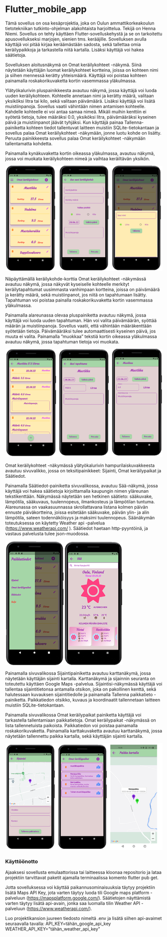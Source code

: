 # Flutter_mobile_app

Tämä sovellus on osa kesäprojektia, joka on Oulun ammattikorkeakoulun tietotekniikan tutkinto-ohjelman alakohtaista harjoittelua. Tekijä on Henna Niemi. Sovellus on tehty käyttäen Flutter-sovelluskehystä ja se on tarkoitettu apusovellukseksi marjojen, sienien tms. kerääjille. Sovelluksen avulla käyttäjä voi pitää kirjaa keräämästään sadosta, sekä tallettaa omia keräilypaikkoja ja tarkastella niitä kartalla. Lisäksi käyttäjä voi hakea säätietoja.

Sovelluksen aloitusnäkymä on Omat keräilykohteet -näkymä. Siinä näytetään käyttäjän luomat keräilykohteet kortteina, joissa on kohteen nimi ja siihen mennessä kerätty yhteismäärä. Käyttäjä voi poistaa kohteen painamalla roskakorikuvaketta kortin vasemmassa yläkulmassa.

Ylätyökalurivin pluspainikkeesta avautuu näkymä, jossa käyttäjä voi luoda uuden keräilykohteen. Kohteelle annetaan nimi ja kerätty määrä, valitaan yksiköksi litra tai kilo, sekä valitaan päivämäärä. Lisäksi käyttäjä voi lisätä muistiinpanoja. Sovellus vaatii vähintään nimen antamisen kohteelle. Kahdelle kohteelle ei voi antaa samaa nimeä. Mikäli muihin kenttiin ei syötetä tietoja, tulee määräksi 0.0, yksiköksi litra, päivämääräksi kyseinen päivä ja muistiinpanot jäävät tyhjäksi. Kun käyttäjä painaa Tallenna-painiketta kohteen tiedot tallentuvat laitteen muistiin SQLite-tietokantaan ja sovellus palaa Omat keräilykohteet -näkymään, jonne luotu kohde on lisätty. Peruuta painikkeesta sovellus palaa Omat keräilykohteet -näkymään tallentamatta kohdetta.

Painamalla kynäkuvaketta kortin oikeassa yläkulmassa, avautuu näkymä, jossa voi muokata keräilykohteen nimeä ja vaihtaa keräiltävän yksikön.

![kohdesivut](images/kohteet_sivut.png)

Näpäyttämällä keräilykohde-korttia Omat keräilykohteet -näkymässä avautuu näkymä, jossa näkyvät kyseiselle kohteelle merkityt keräilytapahtumat uusimmasta vanhimpaan kortteina, joissa on päivämäärä ja kerätty määrä, sekä muistiinpanot, jos niitä on tapahtumaan lisätty. Tapahtuman voi poistaa painalla roskakorikuvaketta kortin vasemmassa yläkulmassa. 

Painamalla alareunassa olevaa pluspainiketta avautuu näkymä, jossa käyttäjä voi luoda uuden tapahtuman. Hän voi valita päivämäärän, syöttää määrän ja muistiinpanoja. Sovellus vaatii, että vähintään määräkenttään syötetään tietoja. Päivämääräksi tulee automaattisesti kyseinen päivä, jos muuta ei valita.
Painamalla ”muokkaa” tekstiä kortin oikeassa yläkulmassa avautuu näkymä, jossa tapahtuman tietoja voi muokata.

![tapahtumat](images/tapahtumat_sivut.png)

Omat keräilykohteet -näkymässä ylätyökalurivin hampurilaiskuvakkeesta avautuu sivuvalikko, jossa on teksitipainikkeet: Sijainti, Omat keräilypaikat ja Säätiedot. 

Painamalla Säätiedot-painiketta sivuvalikossa, avautuu Sää-näkymä, jossa käyttäjä voi hakea säätietoja kirjoittamalla kaupungin nimen yläreunan tekstikenttään. Näkymässä näytetään sen hetkinen säätieto: sääkuvake, lämpötila, sääkuvaus, tuulennopeus, ilmankosteus ja lämpötilan tuntuma. Alareunassa on vaakasuunnassa skrollattavana listana kolmen päivän ennuste päiväkortteina, joissa esitetään sääkuvake, päivän ylin- ja alin lämpötila, sateen todennäköisyys ja maksimi tuulennopeus. Säänäkymän toteutuksessa on käytetty Weather api -palvelua (https://www.weatherapi.com/ ).  Säätiedot haetaan http-pyyntöinä, ja vastaus palvelusta tulee json-muodossa.

![sivuvalikko](images/sivuvalikko.png)    ![Sää](images/saa.png)

Painamalla sivuvalikossa Sijaintipainiketta avautuu karttanäkymä, jossa näytetään käyttäjän sijainti kartalla. Karttanäkymä ja sijainnin seuranta on toteutettu käyttäen Google Maps -palvelua. Sijaintisi-näkymässä käyttäjä voi tallentaa sijaintitietonsa antamalla otsikon, joka on pakollinen kenttä, sekä halutessaan kuvauksen sijaintitiedolle ja painamalla Tallenna paikkatieto -painiketta. Paikkatiedon otsikko, kuvaus ja koordinaatit tallennetaan laitteen muistiin SQLite-tietokantaan. 

Painamalla sivuvalikossa Omat keräilypaikat painiketta käyttäjä voi tarkastella tallentamiaan paikkatietoja. Omat keräilypaikat -näkymässä on lista tallennetuista paikoista. Paikkatiedon voi poistaa painamalla roskakorikuvaketta. Painamalla karttakuvaketta avautuu karttanäkymä, jossa näytetään tallennettu paikka kartalla, sekä käyttäjän sijainti kartalla.

![paikat](images/paikat_sivut.png)


### Käyttöönotto
Ajaaksesi sovellusta emulaattorissa tai laitteessa kloonaa repositorio ja lataa projektiin tarvittavat paketit ajamalla terminaalissa komento flutter pub get.

Jotta sovelluksessa voi käyttää paikannusominaisuuksia täytyy projektiin lisätä Maps API Key, jota varten täytyy luoda tili Google maps platform -palveluun (https://mapsplatform.google.com/). Säätietojen näyttämistä varten täytyy lisätä api-avain, jonka saa luomalla tilin Weather API -palveluun (https://www.weatherapi.com/).

Luo projektikansion juureen tiedosto nimeltä .env ja lisätä siihen api-avaimet seuraavalla tavalla:
API_KEY=tähän_google_api_key  
WEATHER_API_KEY="tähän_weather_api_key"





